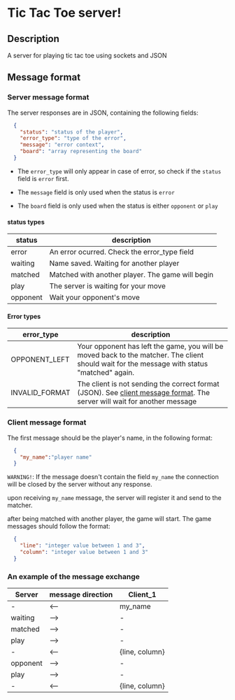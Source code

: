 # Tic Tac Toe server!

## Description

A server for playing tic tac toe using sockets and JSON

## Message format

### Server message format

The server responses are in JSON, containing the following fields:

```json
  {
    "status": "status of the player",
    "error_type": "type of the error",
    "message": "error context",
    "board": "array representing the board"
  }
```

* The `error_type` will only appear in case of error, so check if the `status` field is `error` first.

* The `message` field is only used when the status is `error`

* The `board` field is only used when the status is either `opponent` or `play`

#### status types

| status   |  description                                     |
|----------|--------------------------------------------------|
| error    | An error ocurred. Check the error_type field     |
| waiting  | Name saved. Waiting for another player           |
| matched  | Matched with another player. The game will begin |
| play     | The server is waiting for your move              |
| opponent | Wait your opponent's move                        |


#### Error types

| error_type     |  description                                                                                                                                       |
|----------------|----------------------------------------------------------------------------------------------------------------------------------------------------|
| OPPONENT_LEFT  | Your opponent has left the game, you will be moved back to the matcher. The client should wait for the message with status "matched" again.        |
| INVALID_FORMAT | The client is not sending the correct format (JSON). See [client message format](#client-message-format). The server will wait for another message |

### Client message format

The first message should be the player's name, in the following format:

```json
  {
    "my_name":"player name"
  }
```

`WARNING!`: If the message doesn't contain the field `my_name` the connection will be closed by the server without any response.

upon receiving `my_name` message, the server will register it and send to the matcher.

after being matched with another player, the game will start. The game messages should follow the format:

```json
  {
    "line": "integer value between 1 and 3",
    "column": "integer value between 1 and 3"
  }
```

### An example of the message exchange

| Server   | message direction | Client_1      |
|----------|-------------------|---------------|
| -        | <--               | my_name       |
| waiting  | -->               | -             |
| matched  | -->               | -             |
| play     | -->               | -             |
| -        | <--               | {line, column} |
| opponent | -->               | -             |
| play     | -->               | -             |
| -        | <--               | {line, column} |